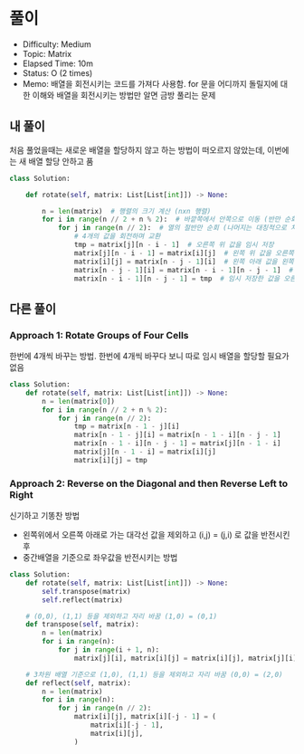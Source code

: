 # 풀이
- Difficulty: Medium
- Topic: Matrix
- Elapsed Time:  10m
- Status:  O (2 times)
- Memo: 배열을 회전시키는 코드를 가져다 사용함. for 문을 어디까지 돌릴지에 대한 이해와 배열을 회전시키는 방법만 알면 금방 풀리는 문제

## 내 풀이
처음 풀었을때는 새로운 배열을 할당하지 않고 하는 방법이 떠오르지 않았는데, 이번에는 새 배열 할당 안하고 품
```py
class Solution:

    def rotate(self, matrix: List[List[int]]) -> None:

        n = len(matrix)  # 행렬의 크기 계산 (nxn 행렬)
        for i in range(n // 2 + n % 2):  # 바깥쪽에서 안쪽으로 이동 (반만 순회)
            for j in range(n // 2):  # 열의 절반만 순회 (나머지는 대칭적으로 처리)
                # 4개의 값을 회전하며 교환
                tmp = matrix[j][n - i - 1]  # 오른쪽 위 값을 임시 저장
                matrix[j][n - i - 1] = matrix[i][j]  # 왼쪽 위 값을 오른쪽 위로 이동
                matrix[i][j] = matrix[n - j - 1][i]  # 왼쪽 아래 값을 왼쪽 위로 이동
                matrix[n - j - 1][i] = matrix[n - i - 1][n - j - 1]  # 오른쪽 아래 값을 왼쪽 아래로 이동
                matrix[n - i - 1][n - j - 1] = tmp  # 임시 저장한 값을 오른쪽 아래로 이동

```

## 다른 풀이
### Approach 1: Rotate Groups of Four Cells
한번에 4개씩 바꾸는 방법. 한번에 4개씩 바꾸다 보니 따로 임시 배열을 할당할 필요가 없음
```py
class Solution:
    def rotate(self, matrix: List[List[int]]) -> None:
        n = len(matrix[0])
        for i in range(n // 2 + n % 2):
            for j in range(n // 2):
                tmp = matrix[n - 1 - j][i]
                matrix[n - 1 - j][i] = matrix[n - 1 - i][n - j - 1]
                matrix[n - 1 - i][n - j - 1] = matrix[j][n - 1 - i]
                matrix[j][n - 1 - i] = matrix[i][j]
                matrix[i][j] = tmp
```

### Approach 2: Reverse on the Diagonal and then Reverse Left to Right
신기하고 기똥찬 방법
- 왼쪽위에서 오른쪽 아래로 가는 대각선 값을 제외하고 (i,j) = (j,i) 로 값을 반전시킨후
- 중간배열을 기준으로 좌우값을 반전시키는 방법
```py
class Solution:
    def rotate(self, matrix: List[List[int]]) -> None:
        self.transpose(matrix)
        self.reflect(matrix)

    # (0,0), (1,1) 등을 제외하고 자리 바꿈 (1,0) = (0,1)
    def transpose(self, matrix):
        n = len(matrix)
        for i in range(n):
            for j in range(i + 1, n):
                matrix[j][i], matrix[i][j] = matrix[i][j], matrix[j][i]

    # 3차원 배열 기준으로 (1,0), (1,1) 등을 제외하고 자리 바꿈 (0,0) = (2,0)
    def reflect(self, matrix):
        n = len(matrix)
        for i in range(n):
            for j in range(n // 2):
                matrix[i][j], matrix[i][-j - 1] = (
                    matrix[i][-j - 1],
                    matrix[i][j],
                )
```
